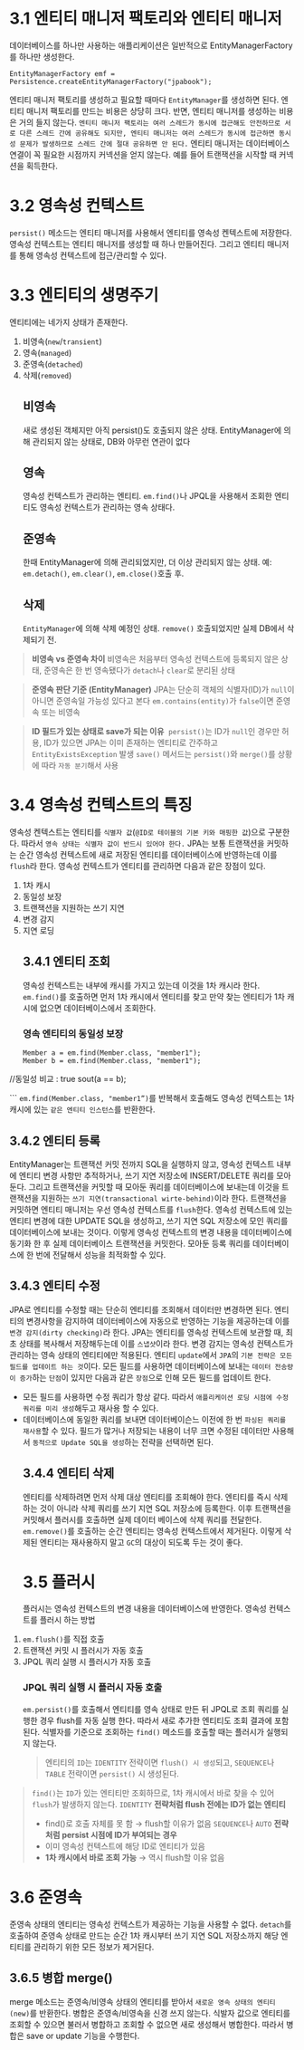 <h1 id="31-엔티티-매니저-팩토리와-엔티티-매니저">3.1 엔티티 매니저 팩토리와 엔티티 매니저</h1>
<p>데이터베이스를 하나만 사용하는 애플리케이션은 일반적으로 EntityManagerFactory를 하나만 생성한다.</p>
<pre><code class="language-java">EntityManagerFactory emf = Persistence.createEntityManagerFactory(&quot;jpabook&quot;);</code></pre>
<p>엔티티 매니저 팩토리를 생성하고 필요할 때마다 <code>EntityManager</code>를 생성하면 된다.
엔티티 매니저 팩토리를 만드는 비용은 상당히 크다. 반면, 엔티티 매니저를 생성하는 비용은 거의 들지 않는다.
<code>엔티티 매니저 팩토리는 여러 스레드가 동시에 접근해도 안전하므로 서로 다른 스레드 간에 공유해도 되지만, 엔티티 매니저는 여러 스레드가 동시에 접근하면 동시성 문제가 발생하므로 스레드 간에 절대 공유하면 안 된다.</code>
엔티티 매니저는 데이터베이스 연결이 꼭 필요한 시점까지 커넥션을 얻지 않는다. 예를 들어 트랜잭션을 시작할 때 커넥션을 획득한다.</p>
<h1 id="32-영속성-컨텍스트">3.2 영속성 컨텍스트</h1>
<p><code>persist()</code> 메소드는 엔티티 매니저를 사용해서 엔티티를 영속성 켄텍스트에 저장한다.
영속성 컨텍스트는 엔티티 매니저를 생성할 때 하나 만들어진다. 그리고 엔티티 매니저를 통해 영속성 컨텍스트에 접근/관리할 수 있다.</p>
<h1 id="33-엔티티의-생명주기">3.3 엔티티의 생명주기</h1>
<p>엔티티에는 네가지 상태가 존재한다.</p>
<ol>
<li>비영속(<code>new</code>/<code>transient</code>)</li>
<li>영속(<code>managed</code>)</li>
<li>준영속(<code>detached</code>)</li>
<li>삭제(<code>removed</code>)<h2 id="비영속">비영속</h2>
새로 생성된 객체지만 아직 persist()도 호출되지 않은 상태.
EntityManager에 의해 관리되지 않는 상태로, DB와 아무런 연관이 없다<h2 id="영속">영속</h2>
영속성 컨텍스트가 관리하는 엔티티.
<code>em.find()</code>나 JPQL을 사용해서 조회한 엔티티도 영속성 컨텍스트가 관리하는 영속 상태다.<h2 id="준영속">준영속</h2>
한때 EntityManager에 의해 관리되었지만, 더 이상 관리되지 않는 상태. 
예: <code>em.detach()</code>, <code>em.clear()</code>, <code>em.close()</code>호출 후.<h2 id="삭제">삭제</h2>
<code>EntityManager</code>에 의해 삭제 예정인 상태.
<code>remove()</code> 호출되었지만 실제 DB에서 삭제되기 전.</li>
</ol>
<blockquote>
<p><strong>비영속 vs 준영속 차이</strong>
비영속은 처음부터 영속성 컨텍스트에 등록되지 않은 상태, 준영속은 한 번 영속됐다가 <code>detach</code>나 <code>clear</code>로 분리된 상태</p>
</blockquote>
<blockquote>
<p><strong>준영속 판단 기준 (EntityManager)</strong>
JPA는 단순히 객체의 식별자(ID)가 <code>null</code>이 아니면 준영속일 가능성 있다고 본다 <code>em.contains(entity)</code>가 <code>false</code>이면 준영속 또는 비영속</p>
</blockquote>
<blockquote>
<p><strong>ID 필드가 있는 상태로 save가 되는 이유</strong> 
<code>persist()</code>는 ID가 <code>null</code>인 경우만 허용, ID가 있으면 JPA는 이미 존재하는 엔티티로 간주하고 <code>EntityExistsException</code> 발생
<code>save()</code> 메서드는 <code>persist()</code>와 <code>merge()</code>를 상황에 따라 <code>자동 분기</code>해서 사용</p>
</blockquote>
<h1 id="34-영속성-컨텍스트의-특징">3.4 영속성 컨텍스트의 특징</h1>
<p>영속성 켄텍스트는 엔티티를 <code>식별자 값</code>(<code>@ID로 테이블의 기본 키와 매핑한 값</code>)으로 구분한다.
따라서 <code>영속 상태는 식별자 값이 반드시 있어야 한다.</code>
JPA는 보통 트랜잭션을 커밋하는 순간 영속성 컨텍스트에 새로 저장된 엔티티를 데이터베이스에 반영하는데 이를 <code>flush</code>라 한다.
영속성 컨텍스트가 엔티티를 관리하면 다음과 같은 장점이 있다.</p>
<ol>
<li>1차 캐시</li>
<li>동일성 보장</li>
<li>트랜잭션을 지원하는 쓰기 지연</li>
<li>변경 감지</li>
<li>지연 로딩<h2 id="341-엔티티-조회">3.4.1 엔티티 조회</h2>
영속성 컨텍스트는 내부에 캐시를 가지고 있는데 이것을 1차 캐시라 한다.
<code>em.find()</code>를 호출하면 먼저 1차 캐시에서 엔티티를 찾고 만약 찾는 엔티티가 1차 캐시에 없으면 데이터베이스에서 조회한다.<h3 id="영속-엔티티의-동일성-보장">영속 엔티티의 동일성 보장</h3>
<pre><code class="language-java">Member a = em.find(Member.class, &quot;member1&quot;);
Member b = em.find(Member.class, &quot;member1&quot;);
</code></pre>
</li>
</ol>
<p>//동일성 비교 : true
sout(a == b);</p>
<p>```
<code>em.find(Member.class, &quot;member1”)</code>를 반복해서 호출해도 영속성 컨텍스트는 1차 캐시에 있는 <code>같은 엔티티 인스턴스</code>를 반환한다.</p>
<h2 id="342-엔티티-등록">3.4.2 엔티티 등록</h2>
<p>EntityManager는 트랜잭션 커밋 전까지 SQL을 실행하지 않고, 영속성 컨텍스트 내부에 엔티티 변경 사항만 추적하거나, 쓰기 지연 저장소에 INSERT/DELETE 쿼리를 모아둔다. 그리고 트랜잭션을 커밋할 때 모아둔 쿼리를 데이터베이스에 보내는데 이것을 트랜잭션을 지원하는 <code>쓰기 지연(transactional wirte-behind)</code>이라 한다.
트랜잭션을 커밋하면 엔티티 매니저는 우선 영속성 컨텍스트를 <code>flush</code>한다. 영속성 컨텍스트에 있는 엔티티 변경에 대한 UPDATE SQL을 생성하고, 쓰기 지연 SQL 저장소에 모인 쿼리를 데이터베이스에 보내는 것이다. 이렇게 영속성 컨텍스트의 변경 내용을 데이터베이스에 동기화 한 후 실제 데이터베이스 트랜잭션을 커밋한다.
모아둔 등록 쿼리를 데이터베이스에 한 번에 전달해서 성능을 최적화할 수 있다.</p>
<h2 id="343-엔티티-수정">3.4.3 엔티티 수정</h2>
<p>JPA로 엔티티를 수정할 때는 단순히 엔티티를 조회해서 데이터만 변경하면 된다.
엔티티의 변경사항을 감지하여 데이터베이스에 자동으로 반영하는 기능을 제공하는데 이를 <code>변경 감지(dirty checking)</code>라 한다.
JPA는 엔티티를 영속성 컨텍스트에 보관할 때, 최초 상태를 복사해서 저장해두는데 이를 <code>스냅샷</code>이라 한다.
변경 감지는 영속성 컨텍스트가 관리하는 영속 상태의 엔티티에만 적용된다.
엔티티 <code>update</code>에서 <code>JPA</code>의 <code>기본 전략은 모든 필드를 업데이트 하는 것</code>이다. 모든 필드를 사용하면 데이터베이스에 보내는 <code>데이터 전송량이 증가</code>하는 <code>단점</code>이 있지만 다음과 같은 <code>장점</code>으로 인해 모든 필드를 업데이트 한다.</p>
<ul>
<li>모든 필드를 사용하면 수정 쿼리가 항상 같다. 따라서 <code>애플리케이션 로딩 시점에 수정 쿼리를 미리 생성</code>해두고 재사용 할 수 있다.</li>
<li>데이터베이스에 동일한 쿼리를 보내면 데이터베이슨느 이전에 한 번 <code>파싱된 쿼리를 재사용</code>할 수 있다.
필드가 많거나 저장되는 내용이 너무 크면 수정된 데이터만 사용해서 <code>동적으로 Update SQL을 생성</code>하는 전략을 선택하면 된다.<h2 id="344-엔티티-삭제">3.4.4 엔티티 삭제</h2>
엔티티를 삭제하려면 먼저 삭제 대상 엔티티를 조회해야 한다.
엔티티를 즉시 삭제하는 것이 아니라 삭제 쿼리를 쓰기 지연 SQL 저장소에 등록한다.
이후 트랜잭션을 커밋해서 플러시를 호출하면 실제 데이터 베이스에 삭제 쿼리를 전달한다.
<code>em.remove()</code>를 호출하는 순간 엔티티는 영속성 컨텍스트에서 제거된다. 이렇게 삭제된 엔티티는 재사용하지 말고 <code>GC</code>의 대상이 되도록 두는 것이 좋다.<h1 id="35-플러시">3.5 플러시</h1>
플러시는 영속성 컨텍스트의 변경 내용을 데이터베이스에 반영한다.
영속성 컨텍스트를 플러시 하는 방법</li>
</ul>
<ol>
<li><code>em.flush()</code>를 직접 호출</li>
<li>트랜잭션 커밋 시 플러시가 자동 호출</li>
<li>JPQL 쿼리 실행 시 플러시가 자동 호출<h3 id="jpql-쿼리-실행-시-플러시-자동-호출">JPQL 쿼리 실행 시 플러시 자동 호출</h3>
<code>em.persist()</code>를 호출해서 엔티티를 영속 상태로 만든 뒤 JPQL로 조회 쿼리를 실행한 경우 flush를 자동 실행 한다. 따라서 새로 추가한 엔티티도 조회 결과에 포함된다.
식별자를 기준으로 조회하는 <code>find()</code> 메소드를 호출할 때는 플러시가 실행되지 않는다.<blockquote>
<p>엔티티의 <code>ID</code>는 <code>IDENTITY</code> 전략이면 <code>flush() 시 생성</code>되고, <code>SEQUENCE</code>나 <code>TABLE</code> 전략이면 <code>persist()</code> 시 생성된다.</p>
</blockquote>
</li>
</ol>
<blockquote>
<p><code>find()</code>는 <code>ID</code>가 있는 엔티티만 조회하므로, 1차 캐시에서 바로 찾을 수 있어 <code>flush</code>가 발생하지 않는다.
<code>IDENTITY</code> <strong>전략처럼 flush 전에는 ID가 없는 엔티티</strong></p>
<ul>
<li>find()로 호출 자체를 못 함 → flush할 이유가 없음
<code>SEQUENCE</code>나 <code>AUTO</code> <strong>전략처럼 persist 시점에 ID가 부여되는 경우</strong></li>
<li>이미 영속성 컨텍스트에 해당 ID로 엔티티가 있음</li>
<li><strong>1차 캐시에서 바로 조회 가능</strong> → 역시 flush할 이유 없음</li>
</ul>
</blockquote>
<h1 id="36-준영속">3.6 준영속</h1>
<p>준영속 상태의 엔티티는 영속성 컨텍스트가 제공하는 기능을 사용할 수 없다.
<code>detach</code>를 호출하여 준영속 상태로 만드는 순간 1차 캐시부터 쓰기 지연 SQL 저장소까지 해당 엔티티를 관리하기 위한 모든 정보가 제거된다.</p>
<h2 id="365-병합-merge">3.6.5 병합 merge()</h2>
<p>merge 메소드는 준영속/비영속 상태의 엔티티를 받아서 <code>새로운 영속 상태의 엔티티(new)</code>를 반환한다.
병합은 준영속/비영속을 신경 쓰지 않는다. 식발자 값으로 엔티티를 조회할 수 있으면 불러서 병합하고 조회할 수 없으면 새로 생성해서 병합한다. 따라서 병합은 save or update 기능을 수행한다.</p>